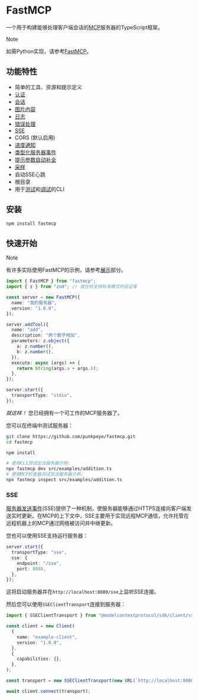 # FastMCP

一个用于构建能够处理客户端会话的[MCP](https://glama.ai/mcp)服务器的TypeScript框架。

> [!NOTE]
>
> 如需Python实现，请参考[FastMCP](https://github.com/jlowin/fastmcp)。

## 功能特性

- 简单的工具、资源和提示定义
- [认证](#authentication)
- [会话](#sessions)
- [图片内容](#returning-an-image)
- [日志](#logging)
- [错误处理](#errors)
- [SSE](#sse)
- CORS (默认启用)
- [进度通知](#progress)
- [类型化服务器事件](#typed-server-events)
- [提示参数自动补全](#prompt-argument-auto-completion)
- [采样](#requestsampling)
- 自动SSE心跳
- 根目录
- 用于[测试](#test-with-mcp-cli)和[调试](#inspect-with-mcp-inspector)的CLI

## 安装

```bash
npm install fastmcp
```

## 快速开始

> [!NOTE]
>
> 有许多实际使用FastMCP的示例，请参考[展示](#showcase)部分。

```ts
import { FastMCP } from "fastmcp";
import { z } from "zod"; // 或任何支持标准模式的验证库

const server = new FastMCP({
  name: "我的服务器",
  version: "1.0.0",
});

server.addTool({
  name: "add",
  description: "两个数字相加",
  parameters: z.object({
    a: z.number(),
    b: z.number(),
  }),
  execute: async (args) => {
    return String(args.a + args.b);
  },
});

server.start({
  transportType: "stdio",
});
```

_就这样！_ 您已经拥有一个可工作的MCP服务器了。

您可以在终端中测试服务器：

```bash
git clone https://github.com/punkpeye/fastmcp.git
cd fastmcp

npm install

# 使用CLI测试加法服务器示例:
npx fastmcp dev src/examples/addition.ts
# 使用MCP检查器测试加法服务器示例:
npx fastmcp inspect src/examples/addition.ts
```

### SSE

[服务器发送事件](https://developer.mozilla.org/en-US/docs/Web/API/Server-sent_events)(SSE)提供了一种机制，使服务器能够通过HTTPS连接向客户端发送实时更新。在MCP的上下文中，SSE主要用于实现远程MCP通信，允许托管在远程机器上的MCP通过网络被访问并中继更新。

您也可以使用SSE支持运行服务器：

```ts
server.start({
  transportType: "sse",
  sse: {
    endpoint: "/sse",
    port: 8080,
  },
});
```

这将启动服务器并在`http://localhost:8080/sse`上监听SSE连接。

然后您可以使用`SSEClientTransport`连接到服务器：

```ts
import { SSEClientTransport } from "@modelcontextprotocol/sdk/client/sse.js";

const client = new Client(
  {
    name: "example-client",
    version: "1.0.0",
  },
  {
    capabilities: {},
  },
);

const transport = new SSEClientTransport(new URL(`http://localhost:8080/sse`));

await client.connect(transport);
```